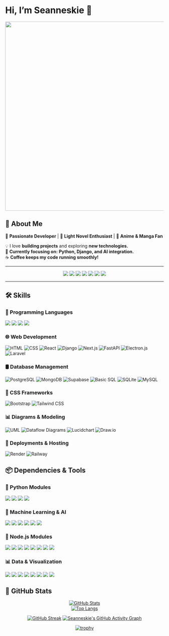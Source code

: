 # Hi, I’m Seanneskie 👋  
<p align="center">
  <img src="https://media1.giphy.com/media/v1.Y2lkPTc5MGI3NjExNGpjamgzZmNrejA3Z2NpMGRpcXcyaDNnZWF2aXc2czcyMWNtMXpxYyZlcD12MV9pbnRlcm5hbF9naWZfYnlfaWQmY3Q9Zw/L3R5dA76NNtWzemBFF/giphy.gif" width="600"/>
</p>

## 🎯 About Me  
🚀 **Passionate Developer** | 📖 **Light Novel Enthusiast** | 🎨 **Anime & Manga Fan**  

💡 I love **building projects** and exploring **new technologies.**  
🎯 **Currently focusing on:** **Python, Django, and AI integration.**  
☕ **Coffee keeps my code running smoothly!**  

---

<p align="center">
  <img src="https://img.shields.io/badge/Python-Developer-1E3A8A?style=for-the-badge&logo=python" />
  <img src="https://img.shields.io/badge/Django-Lover-092E20?style=for-the-badge&logo=django" />
  <img src="https://img.shields.io/badge/JavaScript-80%25-F7DF1E?style=for-the-badge&logo=javascript&logoColor=black" />
  <img src="https://img.shields.io/badge/React-60%25-61DAFB?style=for-the-badge&logo=react&logoColor=black" />
  <img src="https://img.shields.io/badge/PostgreSQL-80%25-336791?style=for-the-badge&logo=postgresql&logoColor=white" />
  <img src="https://img.shields.io/badge/Next.js-60%25-000000?style=for-the-badge&logo=next.js&logoColor=white" />
  <img src="https://img.shields.io/badge/Coffee-Lover-6F4E37?style=for-the-badge&logo=coffee&logoColor=white" />
</p>

---


## 🛠️ Skills 

### 🚀 Programming Languages  
<p align="left">
  <img src="https://img.shields.io/badge/Python-80%25-1E3A8A?style=for-the-badge&logo=python" />
  <img src="https://img.shields.io/badge/JavaScript-80%25-F7DF1E?style=for-the-badge&logo=javascript&logoColor=black" />
  <img src="https://img.shields.io/badge/PHP-60%25-777BB4?style=for-the-badge&logo=php" />
  <img src="https://img.shields.io/badge/TypeScript-70%25-3178C6?style=for-the-badge&logo=typescript&logoColor=white" />
</p>



### 🌐 Web Development  
![HTML](https://img.shields.io/badge/HTML-80%25-E34F26?style=for-the-badge&logo=html5&logoColor=white)
![CSS](https://img.shields.io/badge/CSS-80%25-1572B6?style=for-the-badge&logo=css3&logoColor=white)
![React](https://img.shields.io/badge/React-60%25-61DAFB?style=for-the-badge&logo=react&logoColor=black)
![Django](https://img.shields.io/badge/Django-80%25-092E20?style=for-the-badge&logo=django&logoColor=white)
![Next.js](https://img.shields.io/badge/Next.js-60%25-000000?style=for-the-badge&logo=nextdotjs&logoColor=white)
![FastAPI](https://img.shields.io/badge/FastAPI-70%25-009688?style=for-the-badge&logo=fastapi&logoColor=white)
![Electron.js](https://img.shields.io/badge/Electron.js-50%25-47848F?style=for-the-badge&logo=electron&logoColor=white)
![Laravel](https://img.shields.io/badge/Laravel-60%25-FF2D20?style=for-the-badge&logo=laravel&logoColor=white)


### 🛢️ Database Management  
![PostgreSQL](https://img.shields.io/badge/PostgreSQL-80%25-336791?style=for-the-badge&logo=postgresql&logoColor=white)
![MongoDB](https://img.shields.io/badge/MongoDB-80%25-47A248?style=for-the-badge&logo=mongodb&logoColor=white)
![Supabase](https://img.shields.io/badge/Supabase-80%25-3ECF8E?style=for-the-badge&logo=supabase)
![Basic SQL](https://img.shields.io/badge/Basic%20SQL-100%25-4479A1?style=for-the-badge&logo=sqlite)
![SQLite](https://img.shields.io/badge/SQLite-90%25-003B57?style=for-the-badge&logo=sqlite&logoColor=white)
![MySQL](https://img.shields.io/badge/MySQL-80%25-00758F?style=for-the-badge&logo=mysql&logoColor=white)


### 🎨 CSS Frameworks  
![Bootstrap](https://img.shields.io/badge/Bootstrap-60%25-7952B3?style=for-the-badge&logo=bootstrap&logoColor=white)
![Tailwind CSS](https://img.shields.io/badge/Tailwind%20CSS-60%25-38B2AC?style=for-the-badge&logo=tailwindcss&logoColor=white)

### 📊 Diagrams & Modeling  
![UML](https://img.shields.io/badge/UML-60%25-4A4A4A?style=for-the-badge&logo=uml)
![Dataflow Diagrams](https://img.shields.io/badge/Dataflow%20Diagrams-60%25-4A90E2?style=for-the-badge)
![Lucidchart](https://img.shields.io/badge/Lucidchart-60%25-F48C06?style=for-the-badge&logo=lucidchart)
![Draw.io](https://img.shields.io/badge/Draw.io-60%25-F08705?style=for-the-badge&logo=diagramsdotnet)

### 🚀 Deployments & Hosting  
![Render](https://img.shields.io/badge/Render-60%25-46E3B7?style=for-the-badge&logo=render)
![Railway](https://img.shields.io/badge/Railway-60%25-0B0D12?style=for-the-badge&logo=railway&logoColor=white)

## 📦 Dependencies & Tools  

### 🐍 Python Modules  
<p align="left">
  <img src="https://img.shields.io/badge/Django-4.2-092E20?style=for-the-badge&logo=django&logoColor=white"/>
  <img src="https://img.shields.io/badge/NumPy-1.26.4-013243?style=for-the-badge&logo=numpy&logoColor=white"/>
  <img src="https://img.shields.io/badge/Pandas-2.2.1-150458?style=for-the-badge&logo=pandas&logoColor=white"/>
  <img src="https://img.shields.io/badge/OpenPyXL-3.1.2-3776AB?style=for-the-badge&logo=python&logoColor=white"/>
</p>

### 🧠 Machine Learning & AI  
<p align="left">
  <img src="https://img.shields.io/badge/TensorFlow-2.16.1-FF6F00?style=for-the-badge&logo=tensorflow&logoColor=white" />
  <img src="https://img.shields.io/badge/PyTorch-2.2.1-EE4C2C?style=for-the-badge&logo=pytorch&logoColor=white" />
  <img src="https://img.shields.io/badge/Teachable%20Machine-Google-34A853?style=for-the-badge&logo=google&logoColor=white" />
  <img src="https://img.shields.io/badge/OpenAI-API-412991?style=for-the-badge&logo=openai&logoColor=white" />
  <img src="https://img.shields.io/badge/LangChain-Framework-000000?style=for-the-badge&logo=langchain&logoColor=white" />
  <img src="https://img.shields.io/badge/LLMs-Powered-FFB900?style=for-the-badge&logo=python&logoColor=white" />
</p>



### 🚀 Node.js Modules  
<p align="left">
  <img src="https://img.shields.io/badge/React-18.2-61DAFB?style=for-the-badge&logo=react&logoColor=black"/>
  <img src="https://img.shields.io/badge/Next.js-15-000000?style=for-the-badge&logo=nextdotjs&logoColor=white"/>
  <img src="https://img.shields.io/badge/Express.js-4.18-000000?style=for-the-badge&logo=express&logoColor=white"/>
  <img src="https://img.shields.io/badge/Mongoose-7.6.4-880000?style=for-the-badge&logo=mongodb"/>
  <img src="https://img.shields.io/badge/ShadCN-2.1.6-38B2AC?style=for-the-badge"/>
  <img src="https://img.shields.io/badge/ReportJS-60%25-007ACC?style=for-the-badge&logo=javascript"/>
  <img src="https://img.shields.io/badge/SweetAlert-60%25-FF6F61?style=for-the-badge"/>
  <img src="https://img.shields.io/badge/TippyJS-60%25-4A90E2?style=for-the-badge"/>
</p>

### 📊 Data & Visualization  
<p align="left">
  <img src="https://img.shields.io/badge/Chart.js-4.4.3-FF6384?style=for-the-badge&logo=chartdotjs"/>
  <img src="https://img.shields.io/badge/OpenCV-4.9.0-5C3EE8?style=for-the-badge&logo=opencv"/>
  <img src="https://img.shields.io/badge/Matplotlib-3.8.3-11557C?style=for-the-badge"/>
  <img src="https://img.shields.io/badge/Tableau-60%25-E97627?style=for-the-badge&logo=tableau&logoColor=white"/>
  <img src="https://img.shields.io/badge/Looker-60%25-4285F4?style=for-the-badge&logo=looker&logoColor=white"/>
  <img src="https://img.shields.io/badge/Microsoft%20Excel-80%25-217346?style=for-the-badge&logo=microsoftexcel&logoColor=white"/>
  <img src="https://img.shields.io/badge/Weka-3.9-FFB000?style=for-the-badge&logo=weka&logoColor=black"/>
  <img src="https://img.shields.io/badge/Orange-3.34-FFA500?style=for-the-badge&logo=orange&logoColor=black"/>
</p>



## 🚀 GitHub Stats  

<div align="center">

[![GitHub Stats](https://github-readme-stats.vercel.app/api?username=Seanneskie&show_icons=true&theme=radical)](https://github.com/Seanneskie)  
[![Top Langs](https://github-readme-stats.vercel.app/api/top-langs/?username=Seanneskie&layout=compact&theme=radical)](https://github.com/Seanneskie)  

[![GitHub Streak](https://streak-stats.demolab.com?user=Seanneskie&theme=radical)](https://streak-stats.demolab.com)
[![Seanneskie's GitHub Activity Graph](https://github-readme-activity-graph.vercel.app/graph?username=Seanneskie&theme=radical)](https://github.com/Seanneskie)  

[![trophy](https://github-profile-trophy.vercel.app/?username=Seanneskie&theme=radical&column=4)](https://github.com/Seanneskie)  

</div>



